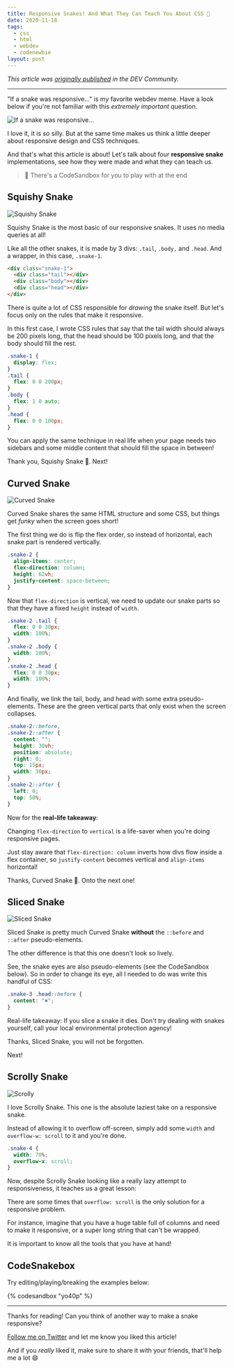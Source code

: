 ```yaml
---
title: Responsive Snakes! And What They Can Teach You About CSS 🐍
date: 2020-11-18
tags:
  - css
  - html
  - webdev
  - codenewbie
layout: post
---
```


_This article was [originally published](https://dev.to/vtrpldn/responsive-snakes-and-what-they-can-teach-us-about-css-1o02) in the DEV Community._

---

"If a snake was responsive..." is my favorite webdev meme. Have a look below if you're not familiar with this _extremely important_ question.

![If a snake was responsive...](https://dev-to-uploads.s3.amazonaws.com/i/9cszx8chv7k5yhz4bvql.png)

I love it, it is _so_ silly. But at the same time makes us think a little deeper about responsive design and CSS techniques.

And that's what this article is about! Let's talk about four **responsive snake** implementations, see how they were made and what they can teach us.

> 🚨 There's a CodeSandbox for you to play with at the end

## Squishy Snake

![Squishy Snake](https://dev-to-uploads.s3.amazonaws.com/i/ot4cfhazr84l31nvdofc.gif)

Squishy Snake is the most basic of our responsive snakes. It uses no media queries at all!

Like all the other snakes, it is made by 3 divs: `.tail`, `.body,` and `.head`. And a wrapper, in this case, `.snake-1`.

```html
<div class="snake-1">
  <div class="tail"></div>
  <div class="body"></div>
  <div class="head"></div>
</div>
```

There is quite a lot of CSS responsible for _drawing_ the snake itself. But let's focus only on the rules that make it responsive.

In this first case, I wrote CSS rules that say that the tail width should always be 200 pixels long, that the head should be 100 pixels long, and that the body should fill the rest.

```css
.snake-1 {
  display: flex;
}
.tail {
  flex: 0 0 200px;
}
.body {
  flex: 1 0 auto;
}
.head {
  flex: 0 0 100px;
}
```

You can apply the same technique in real life when your page needs two sidebars and some middle content that should fill the space in between!

Thank you, Squishy Snake 🐍. Next!

## Curved Snake

![Curved Snake](https://dev-to-uploads.s3.amazonaws.com/i/ojgrji9jrd1vvi5ywd1a.gif)

Curved Snake shares the same HTML structure and some CSS, but things get _funky_ when the screen goes short!

The first thing we do is flip the flex order, so instead of horizontal, each snake part is rendered vertically.

```css
.snake-2 {
  align-items: center;
  flex-direction: column;
  height: 62vh;
  justify-content: space-between;
}
```

Now that `flex-direction` is vertical, we need to update our snake parts so that they have a fixed `height` instead of `width`.

```css
.snake-2 .tail {
  flex: 0 0 30px;
  width: 100%;
}
.snake-2 .body {
  width: 100%;
}
.snake-2 .head {
  flex: 0 0 30px;
  width: 100%;
}
```

And finally, we link the tail, body, and head with some extra pseudo-elements. These are the green vertical parts that only exist when the screen collapses.

```css
.snake-2::before,
.snake-2::after {
  content: "";
  height: 30vh;
  position: absolute;
  right: 0;
  top: 15px;
  width: 30px;
}
.snake-2::after {
  left: 0;
  top: 50%;
}
```

Now for the **real-life takeaway**:

Changing `flex-direction` to `vertical` is a life-saver when you're doing responsive pages.

Just stay aware that `flex-direction: column` inverts how divs flow inside a flex container, so `justify-content` becomes vertical and `align-items` horizontal!

Thanks, Curved Snake 🐍. Onto the next one!

## Sliced Snake

![Sliced Snake](https://dev-to-uploads.s3.amazonaws.com/i/k9tpe7f6ta8dpbnvby86.gif)

Sliced Snake is pretty much Curved Snake **without** the `::before` and `::after` pseudo-elements.

The other difference is that this one doesn't look so lively.

See, the snake eyes are also pseudo-elements (see the CodeSandbox below). So in order to change its eye, all I needed to do was write this handful of CSS:

```css
.snake-3 .head::before {
  content: "✖";
}
```

Real-life takeaway: If you slice a snake it dies. Don't try dealing with snakes yourself, call your local environmental protection agency!

Thanks, Sliced Snake, you will not be forgotten.

Next!

## Scrolly Snake

![Scrolly](https://dev-to-uploads.s3.amazonaws.com/i/6yag645mn094nneocyd5.gif)

I love Scrolly Snake. This one is the absolute laziest take on a responsive snake.

Instead of allowing it to overflow off-screen, simply add some `width` and `overflow-w: scroll` to it and you're done.

```css
.snake-4 {
  width: 70%;
  overflow-x: scroll;
}
```

Now, despite Scrolly Snake looking like a really lazy attempt to responsiveness, it teaches us a great lesson:

There are some times that `overflow: scroll` is the only solution for a responsive problem.

For instance, imagine that you have a huge table full of columns and need to make it responsive, or a super long string that can't be wrapped.

It is important to know all the tools that you have at hand!

## CodeSnakebox

Try editing/playing/breaking the examples below:

{% codesandbox "yo40p" %}

---

Thanks for reading! Can you think of another way to make a snake responsive?

[Follow me on Twitter](https://twitter.com/paladini_dev) and let me know you liked this article!

And if you _really_ liked it, make sure to share it with your friends, that'll help me a lot 😄
